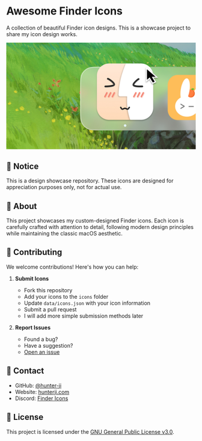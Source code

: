 # Awesome Finder Icons

A collection of beautiful Finder icon designs. This is a showcase project to share my icon design works.

![Preview](assets/preview.jpg)

## 👀 Notice

This is a design showcase repository. These icons are designed for appreciation purposes only, not for actual use.

## 🎨 About

This project showcases my custom-designed Finder icons. Each icon is carefully crafted with attention to detail, following modern design principles while maintaining the classic macOS aesthetic.

## 🤝 Contributing

We welcome contributions! Here's how you can help:

1. **Submit Icons**
   - Fork this repository
   - Add your icons to the `icons` folder
   - Update `data/icons.json` with your icon information
   - Submit a pull request
   - I will add more simple submission methods later

2. **Report Issues**
   - Found a bug?
   - Have a suggestion?
   - [Open an issue](https://github.com/hunter-ji/awesome-finder-icons/issues)

## 📮 Contact

- GitHub: [@hunter-ji](https://github.com/hunter-ji)
- Website: [hunterji.com](https://hunterji.com)
- Discord: [Finder Icons](https://discord.gg/MDnadYBe7B)

## 📝 License

This project is licensed under the [GNU General Public License v3.0](LICENSE).
